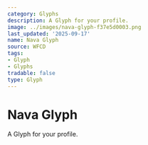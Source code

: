 ```yaml
---
category: Glyphs
description: A Glyph for your profile.
image: ../images/nava-glyph-f37e5d0003.png
last_updated: '2025-09-17'
name: Nava Glyph
source: WFCD
tags:
- Glyph
- Glyphs
tradable: false
type: Glyph
---
```


# Nava Glyph

A Glyph for your profile.

